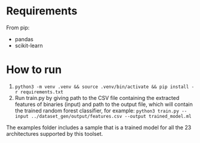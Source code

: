 # Requirements

From pip:
- pandas
- scikit-learn

# How to run

1. ```python3 -m venv .venv && source .venv/bin/activate && pip install -r requirements.txt```
2. Run train.py by giving path to the CSV file containing the extracted features of binaries (input) and path to the output file, which will contain the trained random forest classifier, for example:
```python3 train.py --input ../dataset_gen/output/features.csv --output trained_model.ml```

The examples folder includes a sample that is a trained model for all the 23 architectures supported by this toolset.